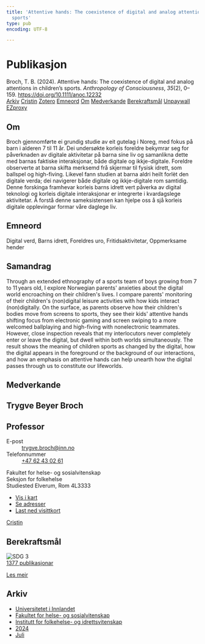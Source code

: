 ```yaml
---
title: 'Attentive hands: The coexistence of digital and analog attentions in children''s
  sports'
type: pub
encoding: UTF-8

---
```

<h1>Publikasjon</h1>
<article id="csl-bib-container-7BJV2C3U" class="csl-bib-container">
  <div class="csl-bib-body"> <div class="csl-entry">Broch, T. B. (2024). Attentive hands: The coexistence of digital and analog attentions in children’s sports. <i>Anthropology of Consciousness</i>, <i>35</i>(2), 0–159. <a href="https://doi.org/10.1111/anoc.12232">https://doi.org/10.1111/anoc.12232</a></div> </div>
  <div class="csl-bib-buttons">
    <a href="#taxonomy-article-7BJV2C3U" alt="archive" class="csl-bib-button">Arkiv</a>
    <a href="https://app.cristin.no/results/show.jsf?id=2280083" alt="Cristin" class="csl-bib-button">Cristin</a>
    <a href="http://zotero.org/groups/5881554/items/7BJV2C3U" alt="Zotero" class="csl-bib-button">Zotero</a>
    <a href="#keywords-article-7BJV2C3U" alt="keywords" class="csl-bib-button">Emneord</a>
    <a href="#about-article-7BJV2C3U" alt="about_pub" class="csl-bib-button">Om</a>
    <a href="#contributors-article-7BJV2C3U" alt="contributors" class="csl-bib-button">Medverkande</a>
    <a href="#sdg-article-7BJV2C3U" alt="sdg" class="csl-bib-button">Berekraftsmål</a>
    <a href="https://onlinelibrary.wiley.com/doi/pdfdirect/10.1111/anoc.12232" alt="Unpaywall" class="csl-bib-button">Unpaywall</a>
    <a href="https://onlinelibrary.wiley.com/doi/pdfdirect/10.1111/anoc.12232" alt="EZproxy" class="csl-bib-button">EZproxy</a>
  </div>
  <div id="csl-bib-meta-container-7BJV2C3U"></div>
</article>
<div id="csl-bib-meta-7BJV2C3U" class="csl-bib-meta">
  <article id="about-article-7BJV2C3U" class="about_pub-article">
    <h1>Om</h1>
    Broch gjennomførte ei grundig studie av eit gutelag i Noreg, med fokus på barn i alderen 7 til 11 år. Dei undersøkte korleis foreldre bekymrar seg for påverknaden av digitale aktivitetar på barna sine liv og samanlikna dette med barnas faktiske interaksjonar, både digitale og ikkje-digitale. Foreldre observerte at barna skifta merksemd frå skjermar til fysisk idrett, som ballspel og high-fiving. Likevel fann studien at barna aldri heilt forlèt den digitale verda; dei navigerer både digitale og ikkje-digitale rom samtidig. Denne forskinga framhevar korleis barns idrett vert påverka av digital teknologi og korleis digitale interaksjonar er integrerte i kvardagslege aktivitetar. Å forstå denne sameksistensen kan hjelpe oss å sjå korleis digitale opplevingar formar våre daglege liv.
  </article>
  <article id="keywords-article-7BJV2C3U" class="keywords-article">
    <h1>Emneord</h1>
    Digital verd, Barns idrett, Foreldres uro, Fritidsaktivitetar, Oppmerksame hender
  </article>
  <article id="abstract-article-7BJV2C3U" class="abstract-article">
    <h1>Samandrag</h1>
    Through an extended ethnography of a sports team of boys growing from 7 to 11 years old, I explore Norwegian parents' anxieties about the digital world encroaching on their children's lives. I compare parents' monitoring of their children's (non)digital leisure activities with how kids interact (non)digitally. On the surface, as parents observe how their children's bodies move from screens to sports, they see their kids' attentive hands shifting focus from electronic gaming and screen swiping to a more welcomed ballplaying and high-fiving with nonelectronic teammates. However, close inspection reveals that my interlocutors never completely enter or leave the digital, but dwell within both worlds simultaneously. The result shows the meaning of children sports as changed by the digital, how the digital appears in the foreground or the background of our interactions, and how an emphasis on attentive hands can help unearth how the digital passes through us to constitute our lifeworlds.
  </article>
  <article id="contributors-article-7BJV2C3U" class="contributors-article">
    <h1>Medverkande</h1>
    <div class="personas"> <div class="vrtx-hinn-person-card"> <div class="photo"> <i class="lar la-user-circle missing-person"></i> </div> <div class="info"> <hgroup><h1>Trygve Beyer Broch</h1> <h2>Professor</h2> </hgroup><dl> <dt>E-post</dt> <dd> <a href="mailto:trygve.broch@inn.no">trygve.broch@inn.no</a> </dd> <dt>Telefonnummer</dt> <dd><a href="tel:+4762430261"> +47 62 43 02 61 </a></dd> </dl> <p> Fakultet for helse- og sosialvitenskap<br> Seksjon for folkehelse<br> Studiested Elverum, Rom 4L3333 </p> <ul class="vrtx-hinn-links"> <li><a href="https://www.google.com/maps?q=60.88177,11.53669">Vis i kart</a></li> <li><a href="https://www.inn.no/finn-en-ansatt/trygve-broch.html#vrtx-hinn-addresses">Se adresser</a></li> <li><a href="https://www.inn.no/finn-en-ansatt/trygve-broch.html?vrtx=vcf">Last ned visittkort</a></li> </ul> </div> </div> <a href="https://app.cristin.no/persons/show.jsf?id=328623" alt="Cristin URL" class="personas-cristin">Cristin</a> </div>
  </article>
  <article id="sdg-article-7BJV2C3U" class="sdg-article">
    <h1>Berekraftsmål</h1>
    <div class="sdg-container"><div id="sdg3" class="sdg">
        <img src="{{< params subfolder >}}images/sdg/sdg03_nn.png" class="image" alt="SDG 3">
        <div class="sdg-overlay">
          <a href="{{< params subfolder >}}nn/archive/?sdg=3#archive" class="sdg-publication-count"><span>1377</span> publikasjonar</a>
          <p><a href="https://fn.no/om-fn/fns-baerekraftsmaal/god-helse-og-livskvalitet?lang=nno-NO" class="sdg-read-more">Les meir</a></p>
        </div>
      </div></div>
  </article>
  <article id="taxonomy-article-7BJV2C3U" class="taxonomy-article">
    <h1>Arkiv</h1>
    <ul>
      <li><a href="{{< params subfolder >}}nn/archive/?key=3DCRN523">Universitetet i Innlandet</a></li>
      <li><a href="{{< params subfolder >}}nn/archive/?key=IDKFS3MX">Fakultet for helse- og sosialvitenskap</a></li>
      <li><a href="{{< params subfolder >}}nn/archive/?key=FJXE3Z8X">Institutt for folkehelse- og idrettsvitenskap</a></li>
      <li><a href="{{< params subfolder >}}nn/archive/?key=DLUBDP8T">2024</a></li>
      <li><a href="{{< params subfolder >}}nn/archive/?key=IINZNTGQ">Juli</a></li>
    </ul>
  </article>
</div>
